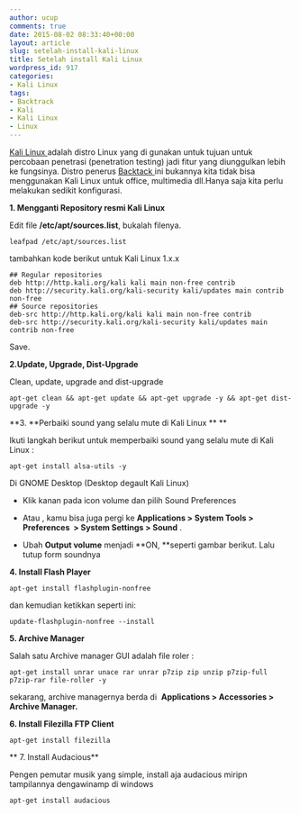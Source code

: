 ```yaml
---
author: ucup
comments: true
date: 2015-08-02 08:33:40+00:00
layout: article
slug: setelah-install-kali-linux
title: Setelah install Kali Linux
wordpress_id: 917
categories:
- Kali Linux
tags:
- Backtrack
- Kali
- Kali Linux
- Linux
---
```


[Kali Linux ](https://www.kali.org/)adalah distro Linux yang di gunakan untuk tujuan untuk percobaan penetrasi (penetration testing) jadi fitur yang diunggulkan lebih ke fungsinya. Distro penerus [Backtack ](http://www.backtrack-linux.org/)ini bukannya kita tidak bisa menggunakan Kali Linux untuk office, multimedia dll.Hanya saja kita perlu melakukan sedikit konfigurasi.<!-- more -->

**1. Mengganti Repository resmi Kali Linux**

Edit file **/etc/apt/sources.list**, bukalah filenya.


    
    leafpad /etc/apt/sources.list



tambahkan kode berikut untuk Kali Linux 1.x.x


    
    ## Regular repositories
    deb http://http.kali.org/kali kali main non-free contrib
    deb http://security.kali.org/kali-security kali/updates main contrib non-free
    ## Source repositories
    deb-src http://http.kali.org/kali kali main non-free contrib
    deb-src http://security.kali.org/kali-security kali/updates main contrib non-free



Save.<!-- more -->

**2.Update, Upgrade, Dist-Upgrade**

Clean, update, upgrade and dist-upgrade


    
    apt-get clean && apt-get update && apt-get upgrade -y && apt-get dist-upgrade -y



**3. **Perbaiki sound yang selalu mute di Kali Linux **
**

Ikuti langkah berikut untuk memperbaiki sound yang selalu mute di Kali Linux :


    
    apt-get install alsa-utils -y



Di GNOME Desktop (Desktop degault Kali Linux)




    
  * Klik kanan pada icon volume dan pilih Sound Preferences




    
  * Atau , kamu bisa juga pergi ke **Applications > System Tools > Preferences  > System Settings > Sound** .




    
  * Ubah **Output volume** menjadi **ON, **seperti gambar berikut. Lalu tutup form soundnya



**4. Install Flash Player**


    
    apt-get install flashplugin-nonfree



dan kemudian ketikkan seperti ini:


    
    update-flashplugin-nonfree --install



**5. Archive Manager**

Salah satu Archive manager GUI adalah file roler :


    
    apt-get install unrar unace rar unrar p7zip zip unzip p7zip-full p7zip-rar file-roller -y



sekarang, archive managernya berda di  **Applications > Accessories > Archive Manager.**

**6. Install Filezilla FTP Client**


    
    apt-get install filezilla



** 7. Install Audacious**

Pengen pemutar musik yang simple, install aja audacious miripn tampilannya dengawinamp di windows


    
    apt-get install audacious
